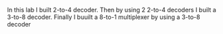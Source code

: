In this lab I built 2-to-4 decoder.
Then by using 2 2-to-4 decoders I built a 3-to-8 decoder.
Finally I buuilt a 8-to-1 multiplexer by using a 3-to-8 decoder
